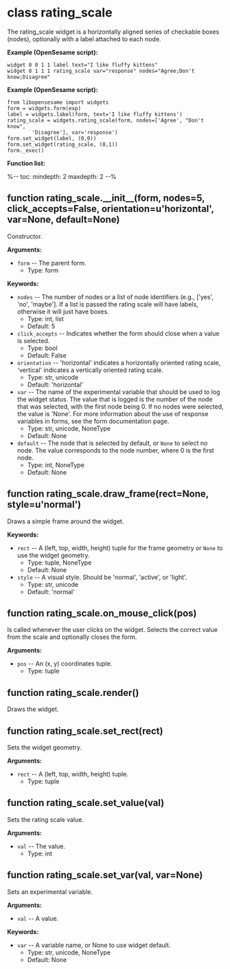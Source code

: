 <div class="ClassDoc YAMLDoc" id="rating_scale" markdown="1">

# class __rating_scale__

The rating_scale widget is a horizontally aligned series of checkable
boxes (nodes), optionally with a label attached to each node.

__Example (OpenSesame script):__

~~~
widget 0 0 1 1 label text="I like fluffy kittens"
widget 0 1 1 1 rating_scale var="response" nodes="Agree;Don't know;Disagree"
~~~

__Example (OpenSesame script):__

~~~ {.python}
from libopensesame import widgets
form = widgets.form(exp)
label = widgets.label(form, text='I like fluffy kittens')
rating_scale = widgets.rating_scale(form, nodes=['Agree', "Don't know",
        'Disagree'], var='response')
form.set_widget(label, (0,0))
form.set_widget(rating_scale, (0,1))
form._exec()
~~~

__Function list:__

%--
toc:
        mindepth: 2
        maxdepth: 2
--%

<div class="FunctionDoc YAMLDoc" id="rating_scale-__init__" markdown="1">

## function __rating\_scale\.\_\_init\_\___\(form, nodes=5, click\_accepts=False, orientation=u'horizontal', var=None, default=None\)

Constructor.

__Arguments:__

- `form` -- The parent form.
	- Type: form

__Keywords:__

- `nodes` -- The number of nodes or a list of node identifiers (e.g., ['yes', 'no', 'maybe']. If a list is passed the rating scale will have labels, otherwise it will just have boxes.
	- Type: int, list
	- Default: 5
- `click_accepts` -- Indicates whether the form should close when a value is selected.
	- Type: bool
	- Default: False
- `orientation` -- 'horizontal' indicates a horizontally oriented rating
scale, 'vertical' indicates a vertically oriented rating
scale.
	- Type: str, unicode
	- Default: 'horizontal'
- `var` -- The name of the experimental variable that should be used to log the widget status. The value that is logged is the number of the node that was selected, with the first node being 0. If no nodes were selected, the value is 'None'. For more information about the use of response variables in forms, see the form documentation page.
	- Type: str, unicode, NoneType
	- Default: None
- `default` -- The node that is selected by default, or `None` to select no node. The value corresponds to the node number, where 0 is the first node.
	- Type: int, NoneType
	- Default: None

</div>

[rating_scale.__init__]: #rating_scale-__init__
[__init__]: #rating_scale-__init__

<div class="FunctionDoc YAMLDoc" id="rating_scale-draw_frame" markdown="1">

## function __rating\_scale\.draw\_frame__\(rect=None, style=u'normal'\)

Draws a simple frame around the widget.

__Keywords:__

- `rect` -- A (left, top, width, height) tuple for the frame geometry or `None` to use the widget geometry.
	- Type: tuple, NoneType
	- Default: None
- `style` -- A visual style. Should be 'normal', 'active', or 'light'.
	- Type: str, unicode
	- Default: 'normal'

</div>

[rating_scale.draw_frame]: #rating_scale-draw_frame
[draw_frame]: #rating_scale-draw_frame

<div class="FunctionDoc YAMLDoc" id="rating_scale-on_mouse_click" markdown="1">

## function __rating\_scale\.on\_mouse\_click__\(pos\)

Is called whenever the user clicks on the widget. Selects the correct value from the scale and optionally closes the form.

__Arguments:__

- `pos` -- An (x, y) coordinates tuple.
	- Type: tuple

</div>

[rating_scale.on_mouse_click]: #rating_scale-on_mouse_click
[on_mouse_click]: #rating_scale-on_mouse_click

<div class="FunctionDoc YAMLDoc" id="rating_scale-render" markdown="1">

## function __rating\_scale\.render__\(\)

Draws the widget.

</div>

[rating_scale.render]: #rating_scale-render
[render]: #rating_scale-render

<div class="FunctionDoc YAMLDoc" id="rating_scale-set_rect" markdown="1">

## function __rating\_scale\.set\_rect__\(rect\)

Sets the widget geometry.

__Arguments:__

- `rect` -- A (left, top, width, height) tuple.
	- Type: tuple

</div>

[rating_scale.set_rect]: #rating_scale-set_rect
[set_rect]: #rating_scale-set_rect

<div class="FunctionDoc YAMLDoc" id="rating_scale-set_value" markdown="1">

## function __rating\_scale\.set\_value__\(val\)

Sets the rating scale value.

__Arguments:__

- `val` -- The value.
	- Type: int

</div>

[rating_scale.set_value]: #rating_scale-set_value
[set_value]: #rating_scale-set_value

<div class="FunctionDoc YAMLDoc" id="rating_scale-set_var" markdown="1">

## function __rating\_scale\.set\_var__\(val, var=None\)

Sets an experimental variable.

__Arguments:__

- `val` -- A value.

__Keywords:__

- `var` -- A variable name, or None to use widget default.
	- Type: str, unicode, NoneType
	- Default: None

</div>

[rating_scale.set_var]: #rating_scale-set_var
[set_var]: #rating_scale-set_var

</div>

[rating_scale]: #rating_scale

